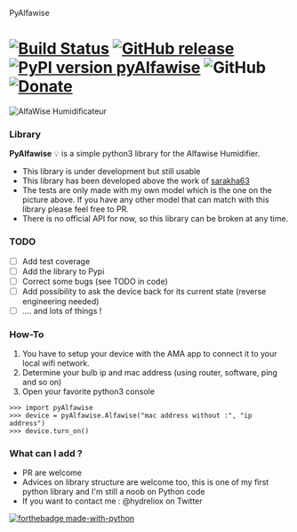 PyAlfawise

[![Build Status](https://travis-ci.org/HydrelioxGitHub/pyAlfawise.svg?branch=master)](https://travis-ci.org/HydrelioxGitHub/pyAlfawise)
[![GitHub release](https://img.shields.io/github/release/HydrelioxGitHub/pyAlfawise.svg)](https://github.com/HydrelioxGitHub/pyAlfawise/releases/)
[![PyPI version pyAlfawise](https://badge.fury.io/py/pyAlfawise.svg)](https://pypi.org/project/pyAlfawise/)
![GitHub](https://img.shields.io/github/license/HydrelioxGitHub/pyAlfawise)
[![Donate](https://img.shields.io/badge/Donate-PayPal-green.svg)](https://www.paypal.com/cgi-bin/webscr?cmd=_donations&business=S96KGQYXM3QJG&currency_code=EUR&source=url)
===================

![AlfaWise Humidificateur](http://sarakha63-domotique.fr/wp-content/uploads/2018/02/diffuseur.jpg)

### <i class="icon-book"></i> Library

**PyAlfawise** :bulb: is a simple python3 library for the Alfawise Humidifier.

  - This library is under development but still usable
  - This library has been developed above the work of [sarakha63](https://github.com/jeedom/plugin-alfawiseumist)
  - The tests are only made with my own model which is the one on the picture above. If you have any other model that can match with this library please feel free to PR.
  - There is no official API for now, so this library can be broken at any time.

### <i class="icon-check"></i>TODO

- [ ] Add test coverage
- [ ] Add the library to Pypi
- [ ] Correct some bugs (see TODO in code)
- [ ] Add possibility to ask the device back for its current state (reverse engineering needed)
- [ ] .... and lots of things !
 
### <i class="icon-cog"></i> How-To

1. You have to setup your device with the AMA app to connect it to your local wifi network.
3. Determine your bulb ip and mac address (using router, software, ping and so on)
4. Open your favorite python3 console  
```
>>> import pyAlfawise
>>> device = pyAlfawise.Alfawise("mac address without :", "ip address")
>>> device.turn_on()
```

### <i class="icon-plus"></i>What can I add ?

  - PR are welcome
  - Advices on library structure are welcome too, this is one of my first python library and I'm still a noob on Python code
  - If you want to contact me : <i class="icon-twitter"></i> @hydreliox on Twitter

[![forthebadge made-with-python](http://ForTheBadge.com/images/badges/made-with-python.svg)](https://www.python.org/)
